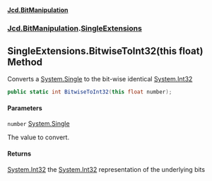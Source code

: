 #### [Jcd.BitManipulation](index 'index')

### [Jcd.BitManipulation](Jcd.BitManipulation 'Jcd.BitManipulation').[SingleExtensions](Jcd.BitManipulation.SingleExtensions 'Jcd.BitManipulation.SingleExtensions')

## SingleExtensions.BitwiseToInt32(this float) Method

Converts a [System.Single](https://docs.microsoft.com/en-us/dotnet/api/System.Single 'System.Single') to the bit-wise identical [System.Int32](https://docs.microsoft.com/en-us/dotnet/api/System.Int32 'System.Int32')

```csharp
public static int BitwiseToInt32(this float number);
```

#### Parameters

<a name='Jcd.BitManipulation.SingleExtensions.BitwiseToInt32(thisfloat).number'></a>

`number` [System.Single](https://docs.microsoft.com/en-us/dotnet/api/System.Single 'System.Single')

The value to convert.

#### Returns

[System.Int32](https://docs.microsoft.com/en-us/dotnet/api/System.Int32 'System.Int32')
the [System.Int32](https://docs.microsoft.com/en-us/dotnet/api/System.Int32 'System.Int32') representation of the underlying bits
